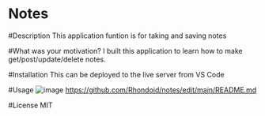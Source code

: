 # Notes

#Description
This application funtion is for taking and saving notes

#What was your motivation?
I built this application to learn how to make get/post/update/delete notes.

#Installation
This can be deployed to the live server from VS Code

#Usage
![image](https://user-images.githubusercontent.com/110504360/211417666-419c160b-7f91-479f-86c5-1aa55b421111.png)
https://github.com/Rhondoid/notes/edit/main/README.md

#License
MIT
